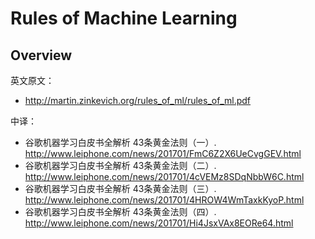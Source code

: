 # Rules of Machine Learning

## Overview

英文原文：

* http://martin.zinkevich.org/rules_of_ml/rules_of_ml.pdf

中译：

* 谷歌机器学习白皮书全解析 43条黄金法则（一）. http://www.leiphone.com/news/201701/FmC6Z2X6UeCvgGEV.html
* 谷歌机器学习白皮书全解析 43条黄金法则（二）. http://www.leiphone.com/news/201701/4cVEMz8SDqNbbW6C.html
* 谷歌机器学习白皮书全解析 43条黄金法则（三）. http://www.leiphone.com/news/201701/4HROW4WmTaxkKyoP.html
* 谷歌机器学习白皮书全解析 43条黄金法则（四）. http://www.leiphone.com/news/201701/Hi4JsxVAx8EORe64.html


